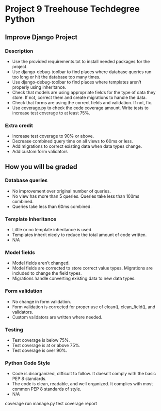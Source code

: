 # Project 9 Treehouse Techdegree Python

## Improve Django Project

### Description
- Use the provided requirements.txt to install needed packages for the project.
- Use django-debug-toolbar to find places where database queries
  run too long or hit the database too many times.
- Use django-debug-toolbar to find places where templates
  aren't properly using inheritance.
- Check that models are using appropriate
fields for the type of data they store. If not,
correct them and create migrations to handle the data.
- Check that forms are using the correct fields and validation. If not, fix.
- Use coverage.py to check the code coverage amount.
Write tests to increase test coverage to at least 75%.

### Extra credit
- Increase test coverage to 90% or above.
- Decrease combined query time on all views to 60ms or less.
- Add migrations to correct existing data when data types change.
- Add custom form validators

## How you will be graded

### Database queries
- No improvement over original number of queries.
- No view has more than 5 queries. Queries take less than 100ms combined.
- Queries take less than 60ms combined.

### Template Inheritance
- Little or no template inheritance is used.
- Templates inherit nicely to reduce the total amount of code written.
- N/A

### Model fields
- Model fields aren't changed.
- Model fields are corrected to store correct value types.
Migrations are included to change the field types.
- Migrations handle converting existing data to new data types.

### Form validation
- No change in form validation.
- Form validation is corrected for proper use of clean(),
clean_field(), and validators.
- Custom validators are written where needed.

### Testing
- Test coverage is below 75%.
- Test coverage is at or above 75%.
- Test coverage is over 90%.

### Python Code Style
- Code is disorganized, difficult to follow. It doesn’t comply with the basic PEP 8 standards.
- The code is clean, readable, and well organized. It complies with most common PEP 8 standards of style.
- N/A

coverage run manage.py test
coverage report

